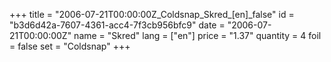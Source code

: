 +++
title = "2006-07-21T00:00:00Z_Coldsnap_Skred_[en]_false"
id = "b3d6d42a-7607-4361-acc4-7f3cb956bfc9"
date = "2006-07-21T00:00:00Z"
name = "Skred"
lang = ["en"]
price = "1.37"
quantity = 4
foil = false
set = "Coldsnap"
+++
